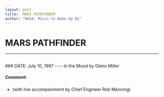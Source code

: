 ```yaml
---
layout: post
title:  MARS PATHFINDER
author: "NASA: Music to Wake Up By"
---
```


# MARS PATHFINDER
----
<br/>
### DATE: July 10, 1997
----
In the Mood by Glenn Miller

##### Comment:
* (with live accompaniment by Chief Engineer Rob Manning)
